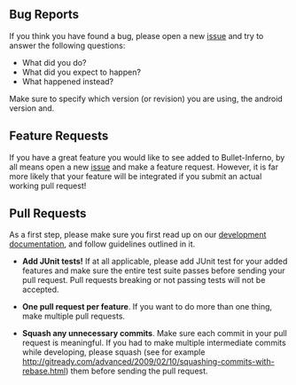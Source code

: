 ## Bug Reports
If you think you have found a bug, please open a new [issue] and try to
answer the following questions:

- What did you do?
- What did you expect to happen?
- What happened instead?

Make sure to specify which version (or revision) you are using, the android version and.

## Feature Requests
If you have a great feature you would like to see added to Bullet-Inferno, by all means open a new 
[issue] and make a feature request. However, it is far more likely that your feature will be 
integrated if you submit an actual working pull request!


## Pull Requests

As a first step, please make sure you first read up on our [development documentation], and follow 
guidelines outlined in it.

- **Add JUnit tests!** If at all applicable, please add JUnit test for your added features and make 
sure the entire test suite passes before sending your pull request. Pull requests breaking or not 
passing tests will not be accepted.

- **One pull request per feature**. If you want to do more than one thing, make
  multiple pull requests.

- **Squash any unnecessary commits**. Make sure each commit in your pull request is meaningful. If you had to make multiple intermediate commits while developing, please squash (see for example http://gitready.com/advanced/2009/02/10/squashing-commits-with-rebase.html) them before sending the pull request.

[issue]: https://github.com/Jokab/Bullet-Inferno/issues/new
[development documentation]: https://github.com/Jokab/Bullet-Inferno/wiki/Developer-Documentation
